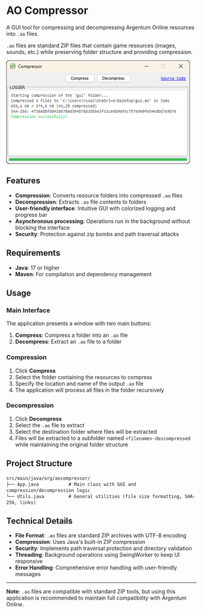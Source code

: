 # AO Compressor

A GUI tool for compressing and decompressing Argentum Online resources into `.ao` files.

`.ao` files are standard ZIP files that contain game resources (images, sounds, etc.) while preserving folder structure
and providing compression.

![](screenshot.png)

## Features

- **Compression**: Converts resource folders into compressed `.ao` files
- **Decompression**: Extracts `.ao` file contents to folders
- **User-friendly interface**: Intuitive GUI with colorized logging and progress bar
- **Asynchronous processing**: Operations run in the background without blocking the interface
- **Security**: Protection against zip bombs and path traversal attacks

## Requirements

- **Java**: 17 or higher
- **Maven**: For compilation and dependency management

## Usage

### Main Interface

The application presents a window with two main buttons:

1. **Compress**: Compress a folder into an `.ao` file
2. **Decompress**: Extract an `.ao` file to a folder

### Compression

1. Click **Compress**
2. Select the folder containing the resources to compress
3. Specify the location and name of the output `.ao` file
4. The application will process all files in the folder recursively

### Decompression

1. Click **Decompress**
2. Select the `.ao` file to extract
3. Select the destination folder where files will be extracted
4. Files will be extracted to a subfolder named `<filename>-descompressed` while maintaining the original folder
   structure

## Project Structure

```
src/main/java/org/aocompressor/
├── App.java           # Main class with GUI and compression/decompression logic
└── Utils.java         # General utilities (file size formatting, SHA-256, links)
```

## Technical Details

- **File Format**: `.ao` files are standard ZIP archives with UTF-8 encoding
- **Compression**: Uses Java's built-in ZIP compression
- **Security**: Implements path traversal protection and directory validation
- **Threading**: Background operations using SwingWorker to keep UI responsive
- **Error Handling**: Comprehensive error handling with user-friendly messages

---

**Note**: `.ao` files are compatible with standard ZIP tools, but using this application is recommended to maintain full
compatibility with Argentum Online.